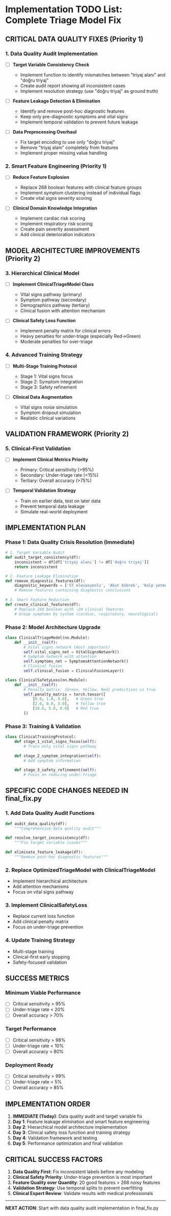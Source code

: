 # Implementation TODO List: Complete Triage Model Fix

## CRITICAL DATA QUALITY FIXES (Priority 1)

### 1. Data Quality Audit Implementation
- [ ] **Target Variable Consistency Check**
  - Implement function to identify mismatches between "triyaj alanı" and "doğru triyaj"
  - Create audit report showing all inconsistent cases
  - Implement resolution strategy (use "doğru triyaj" as ground truth)

- [ ] **Feature Leakage Detection & Elimination**
  - Identify and remove post-hoc diagnostic features
  - Keep only pre-diagnostic symptoms and vital signs
  - Implement temporal validation to prevent future leakage

- [ ] **Data Preprocessing Overhaul**
  - Fix target encoding to use only "doğru triyaj" 
  - Remove "triyaj alanı" completely from features
  - Implement proper missing value handling

### 2. Smart Feature Engineering (Priority 1)
- [ ] **Reduce Feature Explosion**
  - Replace 268 boolean features with clinical feature groups
  - Implement symptom clustering instead of individual flags
  - Create vital signs severity scoring

- [ ] **Clinical Domain Knowledge Integration**
  - Implement cardiac risk scoring
  - Implement respiratory risk scoring  
  - Create pain severity assessment
  - Add clinical deterioration indicators

## MODEL ARCHITECTURE IMPROVEMENTS (Priority 2)

### 3. Hierarchical Clinical Model
- [ ] **Implement ClinicalTriageModel Class**
  - Vital signs pathway (primary)
  - Symptom pathway (secondary) 
  - Demographics pathway (tertiary)
  - Clinical fusion with attention mechanism

- [ ] **Clinical Safety Loss Function**
  - Implement penalty matrix for clinical errors
  - Heavy penalties for under-triage (especially Red→Green)
  - Moderate penalties for over-triage

### 4. Advanced Training Strategy
- [ ] **Multi-Stage Training Protocol**
  - Stage 1: Vital signs focus
  - Stage 2: Symptom integration
  - Stage 3: Safety refinement

- [ ] **Clinical Data Augmentation**
  - Vital signs noise simulation
  - Symptom dropout simulation
  - Realistic clinical variations

## VALIDATION FRAMEWORK (Priority 2)

### 5. Clinical-First Validation
- [ ] **Implement Clinical Metrics Priority**
  - Primary: Critical sensitivity (>95%)
  - Secondary: Under-triage rate (<15%)
  - Tertiary: Overall accuracy (>75%)

- [ ] **Temporal Validation Strategy**
  - Train on earlier data, test on later data
  - Prevent temporal data leakage
  - Simulate real-world deployment

## IMPLEMENTATION PLAN

### Phase 1: Data Quality Crisis Resolution (Immediate)
```python
# 1. Target Variable Audit
def audit_target_consistency(df):
    inconsistent = df[df['triyaj alanı'] != df['doğru triyaj']]
    return inconsistent

# 2. Feature Leakage Elimination  
def remove_diagnostic_features(df):
    diagnostic_keywords = ['ST elevasyonlu', 'Akut böbrek', 'Kalp yetmezliği']
    # Remove features containing diagnostic conclusions
    
# 3. Smart Feature Reduction
def create_clinical_features(df):
    # Replace 268 boolean with ~20 clinical features
    # Group symptoms by system (cardiac, respiratory, neurological)
```

### Phase 2: Model Architecture Upgrade
```python
class ClinicalTriageModel(nn.Module):
    def __init__(self):
        # Vital signs network (most important)
        self.vital_signs_net = VitalSignsNetwork()
        # Symptom network with attention
        self.symptoms_net = SymptomsAttentionNetwork() 
        # Clinical fusion
        self.clinical_fusion = ClinicalFusionLayer()

class ClinicalSafetyLoss(nn.Module):
    def __init__(self):
        # Penalty matrix: [Green, Yellow, Red] predictions vs true
        self.penalty_matrix = torch.tensor([
            [0.0, 1.0, 5.0],   # Green true
            [2.0, 0.0, 3.0],   # Yellow true  
            [10.0, 5.0, 0.0]   # Red true
        ])
```

### Phase 3: Training & Validation
```python
class ClinicalTrainingProtocol:
    def stage_1_vital_signs_focus(self):
        # Train only vital signs pathway
        
    def stage_2_symptom_integration(self):
        # Add symptom information
        
    def stage_3_safety_refinement(self):
        # Focus on reducing under-triage
```

## SPECIFIC CODE CHANGES NEEDED IN final_fix.py

### 1. Add Data Quality Audit Functions
```python
def audit_data_quality(df):
    """Comprehensive data quality audit"""
    
def resolve_target_inconsistency(df):
    """Fix target variable issues"""
    
def eliminate_feature_leakage(df):
    """Remove post-hoc diagnostic features"""
```

### 2. Replace OptimizedTriageModel with ClinicalTriageModel
- Implement hierarchical architecture
- Add attention mechanisms
- Focus on vital signs pathway

### 3. Implement ClinicalSafetyLoss
- Replace current loss function
- Add clinical penalty matrix
- Focus on under-triage prevention

### 4. Update Training Strategy
- Multi-stage training
- Clinical-first early stopping
- Safety-focused validation

## SUCCESS METRICS

### Minimum Viable Performance
- [ ] Critical sensitivity > 95%
- [ ] Under-triage rate < 20% 
- [ ] Overall accuracy > 70%

### Target Performance  
- [ ] Critical sensitivity > 98%
- [ ] Under-triage rate < 10%
- [ ] Overall accuracy > 80%

### Deployment Ready
- [ ] Critical sensitivity > 99%
- [ ] Under-triage rate < 5%
- [ ] Overall accuracy > 85%

## IMPLEMENTATION ORDER

1. **IMMEDIATE (Today)**: Data quality audit and target variable fix
2. **Day 1**: Feature leakage elimination and smart feature engineering
3. **Day 2**: Hierarchical model architecture implementation
4. **Day 3**: Clinical safety loss function and training strategy
5. **Day 4**: Validation framework and testing
6. **Day 5**: Performance optimization and final validation

## CRITICAL SUCCESS FACTORS

1. **Data Quality First**: Fix inconsistent labels before any modeling
2. **Clinical Safety Priority**: Under-triage prevention is most important
3. **Feature Quality over Quantity**: 20 good features > 268 noisy features
4. **Validation Strategy**: Use temporal splits to prevent overfitting
5. **Clinical Expert Review**: Validate results with medical professionals

---

**NEXT ACTION**: Start with data quality audit implementation in final_fix.py
